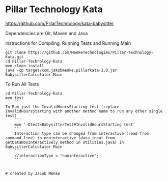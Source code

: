 # Pillar Technology Kata
https://github.com/PillarTechnology/kata-babysitter

Dependencies are Git, Maven and Java

Instructions for Compiling, Running Tests and Running Main

```
git clone https://github.com/MenkeTechnologies/Pillar-Technology-Kata.git
cd Pillar-Technology-Kata
mvn clean install
java -cp target/com.jakobmenke.pillarkata-1.0.jar BabysitterCalculator.Main
```

To Run All Tests
```
cd Pillar-Technology-Kata
mvn test
    ```
To Run just the InvalidHoursStarting test (replace InvalidHoursStarting with another method name to run any other single test)
    ```
    mvn '-Dtest=BabysitterTest#InvalidHoursStarting test'
    ```
    Interaction type can be changed from interactive (read from command line) to noninteractive (data input from getDataNonInteractively method in Utilities.java) in BabysitterCalculator.Main
    ```
    //interactionType = "noninteractive";
    ```


# created by Jacob Menke
